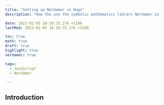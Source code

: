 ```yaml
---
title: "Setting up Nerdamer in Hugo"
description: "How the use the symbolic mathematics library Nerdamer in Hugo."

date: 2021-01-05 10:10:15.276 +1100
lastMod: 2021-01-05 10:10:15.276 +1100

toc: true
math: true
draft: true
highlight: true
nerdamer: true

tags:
  - JavaScript
  - Nerdamer

---
```


## Introduction

